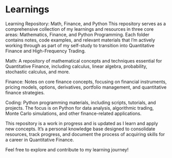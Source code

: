 # Learnings
Learning Repository: Math, Finance, and Python
This repository serves as a comprehensive collection of my learnings and resources in three core areas: Mathematics, Finance, and Python Programming. Each folder contains notes, code examples, and relevant materials that I’m actively working through as part of my self-study to transition into Quantitative Finance and High-Frequency Trading.

Math:
A repository of mathematical concepts and techniques essential for Quantitative Finance, including calculus, linear algebra, probability, stochastic calculus, and more.

Finance:
Notes on core finance concepts, focusing on financial instruments, pricing models, options, derivatives, portfolio management, and quantitative finance strategies.

Coding:
Python programming materials, including scripts, tutorials, and projects. The focus is on Python for data analysis, algorithmic trading, Monte Carlo simulations, and other finance-related applications.

This repository is a work in progress and is updated as I learn and apply new concepts. It’s a personal knowledge base designed to consolidate resources, track progress, and document the process of acquiring skills for a career in Quantitative Finance.

Feel free to explore and contribute to my learning journey!
